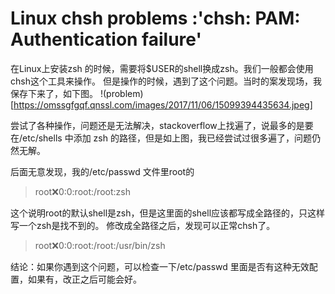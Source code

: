 # Linux chsh problems :'chsh: PAM: Authentication failure'

在Linux上安装zsh 的时候，需要将$USER的shell换成zsh。我们一般都会使用chsh这个工具来操作。
但是操作的时候，遇到了这个问题。当时的案发现场，我保存下来了，如下图。
!(problem)[https://omssgfgqf.qnssl.com/images/2017/11/06/15099394435634.jpeg]

尝试了各种操作，问题还是无法解决，stackoverflow上找遍了，说最多的是要在/etc/shells 中添加
zsh 的路径，但是如上图，我已经尝试过很多遍了，问题仍然无解。

后面无意发现，我的/etc/passwd 文件里root的
>   root:x:0:0:root:/root:zsh

这个说明root的默认shell是zsh，但是这里面的shell应该都写成全路径的，只这样写一个zsh是找不到的。
修改成全路径之后，发现可以正常chsh了。
>   root:x:0:0:root:/root:/usr/bin/zsh

结论：如果你遇到这个问题，可以检查一下/etc/passwd 里面是否有这种无效配置，如果有，改正之后可能会好。
